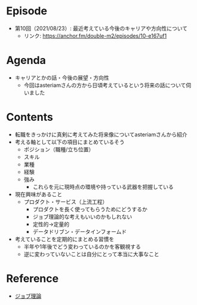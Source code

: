 # Episode

- 第10回（2021/08/23）: 最近考えている今後のキャリアや方向性について
  - リンク: https://anchor.fm/double-m2/episodes/10-e167uf1

# Agenda

- キャリアとかの話・今後の展望・方向性
  - 今回はasteriamさんの方から日頃考えているという将来の話について伺いました

# Contents

- 転職をきっかけに真剣に考えてみた将来像についてasteriamさんから紹介
- 考える軸として以下の項目にまとめているそう
  - ポジション（職種/立ち位置）
  - スキル
  - 業種
  - 経験
  - 強み
    - これらを元に現時点の環境や持っている武器を把握している
- 現在興味があること
  - プロダクト・サービス（上流工程）
    - プロダクトを長く使ってもらうためにどうするか
    - ジョブ理論的な考えもいいのかもしれない
    - 定性的→定量的
    - データドリブン・データインフォームド
- 考えていることを定期的にまとめる習慣を
  - 半年や1年後でどう変わっているのかを客観視する
  - 逆に変わっていないことは自分にとって本当に大事なこと

# Reference

- [ジョブ理論](https://www.amazon.co.jp/dp/B0746JCN8B/ref=dp-kindle-redirect?_encoding=UTF8&btkr=1)
